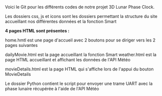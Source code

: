 Voici le Git pour les différents codes de notre projet 3D Lunar Phase Clock.

Les dossiers css, js et icons sont les dossiers permettant la structure du site accueillant nos différentes données et la fonction Smart

<strong>4 pages HTML sont présentes :</strong>

home.hmtl est une page d'accueil avec 2 boutons pour se diriger vers les 2 pages suivantes 

dailyMovie.html est la page accueillant la fonction Smart
weather.html est la page HTML accueillant et affichant les données de l'API Météo

movieDetails.html est la page HTML qui s'affiche lors de l'appui du bouton MovieDetails

Le dossier Python contient le script pour envoyer une trame UART avec la phase lunaire récupérée à l'aide de l'API Météo
